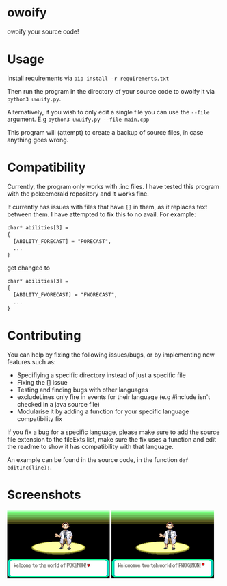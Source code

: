 # owoify
owoify your source code!

# Usage

Install requirements via `pip install -r requirements.txt`

Then run the program in the directory of your source code to owoify it via `python3 uwuify.py`.

Alternatively, if you wish to only edit a single file you can use the `--file` argument. E.g `python3 uwuify.py --file main.cpp`

This program will (attempt) to create a backup of source files, in case anything goes wrong.

# Compatibility

Currently, the program only works with .inc files. I have tested this program with the pokeemerald repository and it works fine.

It currently has issues with files that have `[]` in them, as it replaces text between them. I have attempted to fix this to no avail. For example:

```
char* abilities[3] =
{
  [ABILITY_FORECAST] = "FORECAST",
  ...
}
```
get changed to 
```
char* abilities[3] =
{
  [ABILITY_FWORECAST] = "FWORECAST",
  ...
}
```

# Contributing

You can help by fixing the following issues/bugs, or by implementing new features such as:

- Specifiying a specific directory instead of just a specific file
- Fixing the [] issue
- Testing and finding bugs with other languages
- excludeLines only fire in events for their language (e.g #include isn't checked in a java source file)
- Modularise it by adding a function for your specific language compatibility fix

If you fix a bug for a specific language, please make sure to add the source file extension to the fileExts list, make sure the fix uses a function and edit the readme to show it has compatibility with that language.

An example can be found in the source code, in the function `def editInc(line):`. 

# Screenshots
![Image of pokemon emerald. Will add alt text later](pokeemerald.png)
![Image of pokemon emerald owoified. Will add alt text later](pokeemerald_owo.png)

